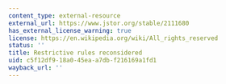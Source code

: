 ```yaml
---
content_type: external-resource
external_url: https://www.jstor.org/stable/2111680
has_external_license_warning: true
license: https://en.wikipedia.org/wiki/All_rights_reserved
status: ''
title: Restrictive rules reconsidered
uid: c5f12df9-18a0-45ea-a7db-f216169a1fd1
wayback_url: ''
---
```

